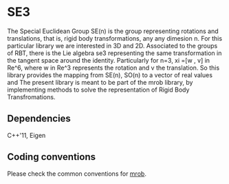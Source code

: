 # SE3
The Special Euclidean Group SE(n) is the group representing rotations and translations, that is,
rigid body transformations, any any dimesion n. For this particular library we are interested in 3D and 2D.
Associated to the groups of RBT, there is the Lie algebra se3 representing the same transformation in the tangent space around the identity.
Particularly for n=3, xi =\[w , v\] in Re^6, where w in Re^3 represents the rotation and v the translation.
So this library provides the mapping from SE(n), SO(n) to a vector of real values and 
The present library is meant to be part of the mrob library, by implementing methods to solve the representation of Rigid Body Transfromations.

## Dependencies
C++'11, Eigen



## Coding conventions
Please check the common conventions for [mrob](https://cdise-bitbucket.skoltech.ru/projects/MR/repos/mrob/browse).

